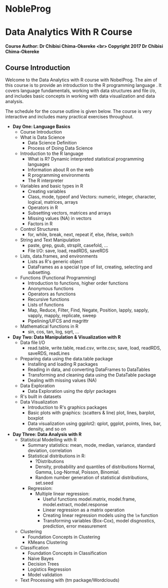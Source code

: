 # NobleProg

# Data Analytics With R Course

**Course Author: Dr Chibisi Chima-Okereke <br\> Copyright 2017 Dr Chibisi Chima-Okereke**

## Course Introduction

Welcome to the Data Analytics with R course with NobelProg. The aim of this course is to provide an introduction to the R programming language . It covers language fundamentals, working with data structures and file i/o, and includes basic concepts in working with data visualization and data analysis.

The schedule for the course outline is given below. The course is very interactive and includes many practical exercises throughout.

* **Day One: Language Basics**
    * Course Introduction
    * What is Data Science
        * Data Science Definition
        * Process of Doing Data Science
    * Introduction to the R language
        * What is R? Dynamic interpreted statistical programming languages
        * Information about R on the web
        * R programming environments
        * The R interpreter
    * Variables and basic types in R
        * Creating variables
        * Class, mode, typeof and Vectors: numeric, integer, character, logical, matrices, arrays
        * Operators in R
        * Subsetting vectors, matrices and arrays
        * Missing values (NA) in vectors
        * Factors in R
    * Control Structures
        * for, while, break, next, repeat if, else, ifelse, switch
    * String and Text Manipulation
        * paste, grep, gsub, strsplit, casefold, ...
        * File I/O: save, load, readRDS, saveRDS
    * Lists, data.frames, and environments
        * Lists as R's generic object
        * DataFrames as a special type of list, creating, selecting and subsetting.
    * Functions (Functional Programming)
        * Introduction to functions, higher order functions
        * Anonymous functions
        * Operators as functions
        * Recursive functions
        * Lists of functions
        * Map, Reduce, Filter, Find, Negate, Position, lapply, sapply, vapply, mapply, replicate, sweep
        * Pipelining/UFCS and magrittr
    * Mathematical functions in R
        * sin, cos, tan, log, sqrt, ...
* **Day Two: Data Manipulation & Visualization with R**
    * Data file I/O
        * read.table, write.table, read.csv, write.csv, save, load, readRDS, saveRDS, readLines
    * Preparing data using the data.table package
        * Installing and loading R packages
        * Reading in data, and converting DataFrames to DataTables
        * Transforming and cleaning data using the DataTable package
        * Dealing with missing values (NA)
    * Data Exploration
        * Data Exploration using the dplyr packages
    * R's built in datasets
    * Data Visualization
        * Introduction to R's graphics packages
        * Basic plots with graphics: (scatters & line) plot, lines, barplot, boxplot
        * Data visualization using ggplot2: qplot, ggplot, points, lines, bar, density, and so on
* **Day Three: Data Analysis with R**
    * Statistical Modelling with R
        * Summary statistics: mean, mode, median, variance, standard deviation, correlation
        * Statistical distributions in R:
            * ?Distributions
            * Density, probability and quantiles of distributions Normal, Gamma, Log-Normal, Poisson, Binomial.
            * Random number generation of statistical distributions, set.seed
        * Regression:
            * Multiple linear regression:
                * Useful functions model.matrix, model.frame, model.extract, model.response
                * Linear regression as a matrix operation
                * Creating linear regression models using the `lm` function
                * Transforming variables (Box-Cox), model disgnostics, prediction, error measurement
    * Clustering
        * Foundation Concepts in Clustering
        * KMeans Clustering
    * Classification
        * Foundation Concepts in Classification
        * Naive Bayes
        * Decision Trees
        * Logistics Regression
        * Model validation
    * Text Processing with (tm package/Wordclouds)
